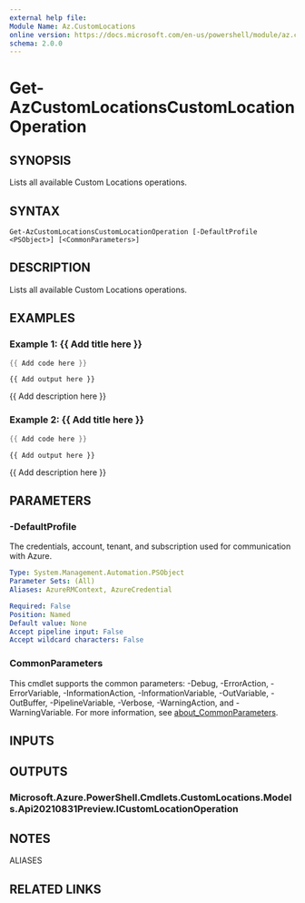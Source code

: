 ```yaml
---
external help file:
Module Name: Az.CustomLocations
online version: https://docs.microsoft.com/en-us/powershell/module/az.customlocations/get-azcustomlocationscustomlocationoperation
schema: 2.0.0
---
```


# Get-AzCustomLocationsCustomLocationOperation

## SYNOPSIS
Lists all available Custom Locations operations.

## SYNTAX

```
Get-AzCustomLocationsCustomLocationOperation [-DefaultProfile <PSObject>] [<CommonParameters>]
```

## DESCRIPTION
Lists all available Custom Locations operations.

## EXAMPLES

### Example 1: {{ Add title here }}
```powershell
{{ Add code here }}
```

```output
{{ Add output here }}
```

{{ Add description here }}

### Example 2: {{ Add title here }}
```powershell
{{ Add code here }}
```

```output
{{ Add output here }}
```

{{ Add description here }}

## PARAMETERS

### -DefaultProfile
The credentials, account, tenant, and subscription used for communication with Azure.

```yaml
Type: System.Management.Automation.PSObject
Parameter Sets: (All)
Aliases: AzureRMContext, AzureCredential

Required: False
Position: Named
Default value: None
Accept pipeline input: False
Accept wildcard characters: False
```

### CommonParameters
This cmdlet supports the common parameters: -Debug, -ErrorAction, -ErrorVariable, -InformationAction, -InformationVariable, -OutVariable, -OutBuffer, -PipelineVariable, -Verbose, -WarningAction, and -WarningVariable. For more information, see [about_CommonParameters](http://go.microsoft.com/fwlink/?LinkID=113216).

## INPUTS

## OUTPUTS

### Microsoft.Azure.PowerShell.Cmdlets.CustomLocations.Models.Api20210831Preview.ICustomLocationOperation

## NOTES

ALIASES

## RELATED LINKS

